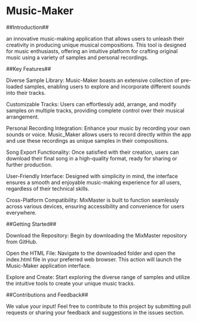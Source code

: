 # Music-Maker
##Introduction##

an innovative music-making application that allows users to unleash their creativity in producing unique musical compositions. This tool is designed for music enthusiasts, offering an intuitive platform for crafting original music using a variety of samples and personal recordings.

##Key Features##

Diverse Sample Library: Music-Maker boasts an extensive collection of pre-loaded samples, enabling users to explore and incorporate different sounds into their tracks.

Customizable Tracks: Users can effortlessly add, arrange, and modify samples on multiple tracks, providing complete control over their musical arrangement.

Personal Recording Integration: Enhance your music by recording your own sounds or voice. Music_Maker allows users to record directly within the app and use these recordings as unique samples in their compositions.

Song Export Functionality: Once satisfied with their creation, users can download their final song in a high-quality format, ready for sharing or further production.

User-Friendly Interface: Designed with simplicity in mind, the interface ensures a smooth and enjoyable music-making experience for all users, regardless of their technical skills.

Cross-Platform Compatibility: MixMaster is built to function seamlessly across various devices, ensuring accessibility and convenience for users everywhere.

##Getting Started##

Download the Repository: Begin by downloading the MixMaster repository from GitHub.

Open the HTML File: Navigate to the downloaded folder and open the index.html file in your preferred web browser. This action will launch the Music-Maker application interface.

Explore and Create: Start exploring the diverse range of samples and utilize the intuitive tools to create your unique music tracks.

##Contributions and Feedback##

We value your input! Feel free to contribute to this project by submitting pull requests or sharing your feedback and suggestions in the issues section.




